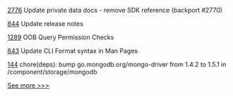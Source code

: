 
[2776](https://github.com/hyperledger/fabric/pull/2776) Update private data docs - remove SDK reference (backport #2770)

[844](https://github.com/hyperledger/grid/pull/844) Update release notes

[1289](https://github.com/hyperledger/iroha/pull/1289) OOB Query Permission Checks

[843](https://github.com/hyperledger/grid/pull/843) Update CLI Format syntax in Man Pages

[144](https://github.com/hyperledger/aries-framework-go-ext/pull/144) chore(deps): bump go.mongodb.org/mongo-driver from 1.4.2 to 1.5.1 in /component/storage/mongodb


[See more >>>](https://start-here.hyperledger.org/pull-requests)
